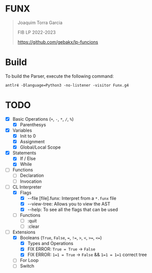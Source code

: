 # FUNX

> Joaquim Torra Garcia
> 
> FIB LP 2022-2023
>
> https://github.com/gebakx/lp-funcions

# Build

To build the Parser, execute the following command:

```shell
antlr4 -Dlanguage=Python3 -no-listener -visitor Funx.g4
```

# TODO

- [x] Basic Operations (`+`, `-`, `*`, `/`, `%`)
    - [x] Parenthesys 
- [x] Variables
    - [x] Init to 0
    - [x] Assignment
    - [x] Global/Local Scope
- [x] Statements
  - [x] If / Else
  - [x] While
- [ ] Functions
    - [ ] Declaration
    - [ ] Invocation
- [ ] CL Interpreter
    - [x] Flags
        - [x] --file [file].funx: Interpret from a `*.funx` file
        - [x] --view-tree: Allows you to view the AST
        - [x] --help: To see all the flags that can be used
    - [ ] Functions
        - [ ] :quit
        - [ ] :clear
- [ ] Extensions
    - [x] Booleans (`True`, `False`, `=`, `!=`, `>`, `<`, `>=`, `<=`)
        - [x] Types and Operations
        - [x] FIX ERROR: `True = True` -> `False`
        - [x] FIX ERROR: `1=1 = True` -> `False` && `1=1 = 1=1` correct tree
    - [ ] For Loop
    - [ ] Switch
